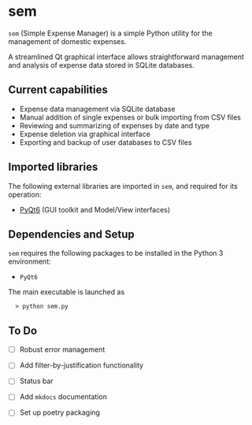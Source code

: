 # sem
`sem` (Simple Expense Manager) is a simple Python utility for
the management of domestic expenses.

A streamlined Qt graphical interface allows straightforward
management and analysis of expense data stored in SQLite databases.



## Current capabilities

- Expense data management via SQLite database
- Manual addition of single expenses or bulk importing from CSV
  files
- Reviewing and summarizing of expenses by date and type
- Expense deletion via graphical interface
- Exporting and backup of user databases to CSV files



## Imported libraries

The following external libraries are imported in `sem`, and
required for its operation:

- [PyQt6](https://www.riverbankcomputing.com/software/pyqt/)
  (GUI toolkit and Model/View interfaces)



## Dependencies and Setup

`sem` requires the following packages to be installed in the
Python 3 environment:

- `PyQt6`

The main executable is launched as

```
  > python sem.py
```



## To Do

- [ ] Robust error management

- [ ] Add filter-by-justification functionality
- [ ] Status bar

- [ ] Add `mkdocs` documentation
- [ ] Set up poetry packaging
